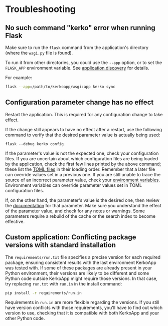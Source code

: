 # Troubleshooting

## No such command "kerko" error when running Flask

Make sure to run the `flask` command from the application's directory (where the
`wsgi.py` file is found).

To run it from other directories, you could use the `--app` option, or to set
the `FLASK_APP` environment variable. See [application
discovery](https://flask.palletsprojects.com/en/2.3.x/cli/#application-discovery)
for details.

For example:

```bash
flask --app=/path/to/kerkoapp/wsgi:app kerko sync
```


## Configuration parameter change has no effect

Restart the application. This is required for any configuration change to take
effect.

If the change still appears to have no effect after a restart, use the following
command to verify that the desired parameter value is actually being used:

```
flask --debug kerko config
```

If the parameter's value is not the expected one, check your configuration
files. If you are uncertain about which configuration files are being loaded by
the application, check the first few lines printed by the above command; these
list the [TOML files] in their loading order. Remember that a later file can
override values set in a previous one. If you are still unable to trace the
source of an incorrect parameter value, check your [environment variables].
Environment variables can override parameter values set in TOML configuration
files.

If, on the other hand, the parameter's value *is* the desired one, then review
the [documentation](config-params.md) for that parameter. Make sure you
understand the effect of the parameter value, and check for any notes or
warnings. Some parameters require a rebuild of the cache or the search index to
become effective.


## Custom application: Conflicting package versions with standard installation

The `requirements/run.txt` file specifies a precise version for each required
package, ensuring consistent results with the last environment KerkoApp was
tested with. If some of these packages are already present in your Python
environment, their versions are likely to be different and some Python code
outside KerkoApp might require those versions. In that case, try replacing
`run.txt` with `run.in` in the install command:

```bash
pip install -r requirements/run.in
```

Requirements in `run.in` are more flexible regarding the versions. If you still
have version conflicts with those requirements, you'll have to find out which
version to use, checking that it is compatible with both KerkoApp and your other
Python code.


[environment variables]: config-basics.md#environment-variables
[TOML files]: config-basics.md#toml-files
